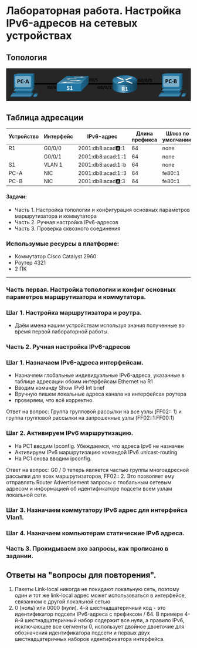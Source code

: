 # Лабораторная работа. Настройка IPv6-адресов на сетевых устройствах 
## Топология
![](https://github.com/Despirant/Desp_Labs/blob/main/pics/Topology.PNG)
## Таблица адресации

| Устройство  | Интерфейс  | IPv6-адрес  | Длина префикса  | Шлюз по умолчанию  |
|---|---|---|---|---|
| R1 | G0/0/0  | 2001:db8:acad:a::1  | 64  | none  |
|   | G0/0/1  | 2001:db8:acad:1::1   | 64  | none  |
| S1  | VLAN 1  | 2001:db8:acad:1::b  | 64  | none  |
| PC-A  | NIC  | 2001:db8:acad:1::3  | 64  | fe80::1  |
| PC-B  | NIC  | 2001:db8:acad:a::3  | 64  |  fe80::1 |

 #### Задачи:
 - Часть 1. Настройка топологии и конфигурация основных параметров маршрутизатора и коммутатора
 - Часть 2. Ручная настройка IPv6-адресов
 - Часть 3. Проверка сквозного соединения

 ### Использумые ресурсы в платформе:
  - Коммутатор Cisco Catalyst 2960
  - Роутер 4321
  - 2 ПК
  
  ---
 ### Часть первая. Настройка топологии и конфиг основных параметров маршрутизатора и коммутатора. 
 
 ### Шаг 1. Настройка маршрутизатора и роутра.
 - Даём имена нашим устройствам используя знания полученные во время первой лабораторной работы.


 ### Часть 2. Ручная настройка IPv6-адресов
 ### Шаг 1. Назначаем IPv6-адреса интерфейсам.
 -	Назначяем глобальные индивидуальные IPv6-адреса, указанные в таблице адресации обоим интерфейсам Ethernet на R1
 - Вводим команду Show IPv6 Int brief
 - Вручную пишем локальные адреса канала на интерфейсах роутера
 - проверяем, что всё корректно.

Ответ на вопрос: Группа групповой рассылки на все узлы (FF02:: 1) и группа групповой рассылки на запрошенные узлы (FF02::1:FF00:1)

### Шаг 2. Активируем IPv6 маршрутизацию.
 - На PC1 вводим Ipconfig. Убеждаемся, что адреса Ipv6 не назначен
 - Активируем IPv6 маршрутизацию командой IPv6 unicast-routing
 - На PC1 снова вводим ipconfig. 

Ответ на вопрос: G0 / 0 теперь является частью группы многоадресной рассылки для всех маршрутизаторов, FF02:: 2. Это позволяет ему отправлять Router Advertisement запросы с глобальным сетевым адресом и информацией об идентификаторе подсети всем узлам локальной сети.

### Шаг 3. Назначаем коммутатору IPv6 адрес для интерфейса Vlan1.
### Шаг 4. Назначаем компьютерам статические IPv6 адреса. 

### Часть 3. Прокидываем эхо запросы, как прописано в задании. 
 
 
## Ответы на "вопросы для повторения". 
1. Пакеты Link-local никогда не покидают локальную сеть, поэтому один и тот же link-local адрес может использоваться в интерфейсе, связанном с другой локальной сетью
2. 0 (ноль) или 0000 (нули). 4-й шестнадцатеричный код - это идентификатор подсети IPv6-адреса с префиксом / 64. В примере 4-й-й шестнадцатеричный набор содержит все нули, а правило IPv6, исключающее все сегменты 0, использует двойное двоеточие для обозначения идентификатора подсети и первых двух шестнадцатеричных наборов идентификатора интерфейса.
 
